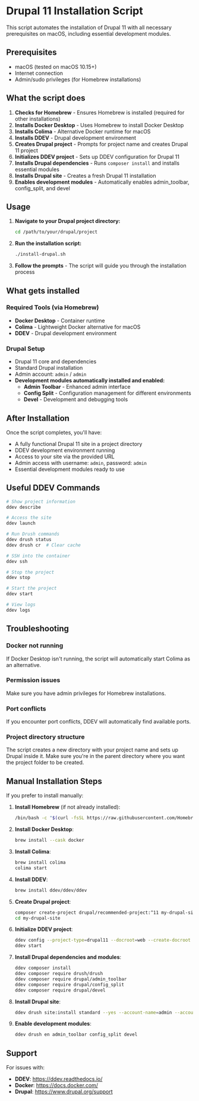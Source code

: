 # Drupal 11 Installation Script

This script automates the installation of Drupal 11 with all necessary prerequisites on macOS, including essential development modules.

## Prerequisites

- macOS (tested on macOS 10.15+)
- Internet connection
- Admin/sudo privileges (for Homebrew installations)

## What the script does

1. **Checks for Homebrew** - Ensures Homebrew is installed (required for other installations)
2. **Installs Docker Desktop** - Uses Homebrew to install Docker Desktop
3. **Installs Colima** - Alternative Docker runtime for macOS
4. **Installs DDEV** - Drupal development environment
5. **Creates Drupal project** - Prompts for project name and creates Drupal 11 project
6. **Initializes DDEV project** - Sets up DDEV configuration for Drupal 11
7. **Installs Drupal dependencies** - Runs `composer install` and installs essential modules
8. **Installs Drupal site** - Creates a fresh Drupal 11 installation
9. **Enables development modules** - Automatically enables admin_toolbar, config_split, and devel

## Usage

1. **Navigate to your Drupal project directory:**
   ```bash
   cd /path/to/your/drupal/project
   ```

2. **Run the installation script:**
   ```bash
   ./install-drupal.sh
   ```

3. **Follow the prompts** - The script will guide you through the installation process

## What gets installed

### Required Tools (via Homebrew)
- **Docker Desktop** - Container runtime
- **Colima** - Lightweight Docker alternative for macOS
- **DDEV** - Drupal development environment

### Drupal Setup
- Drupal 11 core and dependencies
- Standard Drupal installation
- Admin account: `admin` / `admin`
- **Development modules automatically installed and enabled:**
  - **Admin Toolbar** - Enhanced admin interface
  - **Config Split** - Configuration management for different environments
  - **Devel** - Development and debugging tools

## After Installation

Once the script completes, you'll have:

- A fully functional Drupal 11 site in a project directory
- DDEV development environment running
- Access to your site via the provided URL
- Admin access with username: `admin`, password: `admin`
- Essential development modules ready to use

## Useful DDEV Commands

```bash
# Show project information
ddev describe

# Access the site
ddev launch

# Run Drush commands
ddev drush status
ddev drush cr  # Clear cache

# SSH into the container
ddev ssh

# Stop the project
ddev stop

# Start the project
ddev start

# View logs
ddev logs
```

## Troubleshooting

### Docker not running
If Docker Desktop isn't running, the script will automatically start Colima as an alternative.

### Permission issues
Make sure you have admin privileges for Homebrew installations.

### Port conflicts
If you encounter port conflicts, DDEV will automatically find available ports.

### Project directory structure
The script creates a new directory with your project name and sets up Drupal inside it. Make sure you're in the parent directory where you want the project folder to be created.

## Manual Installation Steps

If you prefer to install manually:

1. **Install Homebrew** (if not already installed):
   ```bash
   /bin/bash -c "$(curl -fsSL https://raw.githubusercontent.com/Homebrew/install/HEAD/install.sh)"
   ```

2. **Install Docker Desktop**:
   ```bash
   brew install --cask docker
   ```

3. **Install Colima**:
   ```bash
   brew install colima
   colima start
   ```

4. **Install DDEV**:
   ```bash
   brew install ddev/ddev/ddev
   ```

5. **Create Drupal project**:
   ```bash
   composer create-project drupal/recommended-project:^11 my-drupal-site
   cd my-drupal-site
   ```

6. **Initialize DDEV project**:
   ```bash
   ddev config --project-type=drupal11 --docroot=web --create-docroot
   ddev start
   ```

7. **Install Drupal dependencies and modules**:
   ```bash
   ddev composer install
   ddev composer require drush/drush
   ddev composer require drupal/admin_toolbar
   ddev composer require drupal/config_split
   ddev composer require drupal/devel
   ```

8. **Install Drupal site**:
   ```bash
   ddev drush site:install standard --yes --account-name=admin --account-pass=admin --site-name="Drupal 11 Site"
   ```

9. **Enable development modules**:
   ```bash
   ddev drush en admin_toolbar config_split devel
   ```

## Support

For issues with:
- **DDEV**: https://ddev.readthedocs.io/
- **Docker**: https://docs.docker.com/
- **Drupal**: https://www.drupal.org/support
